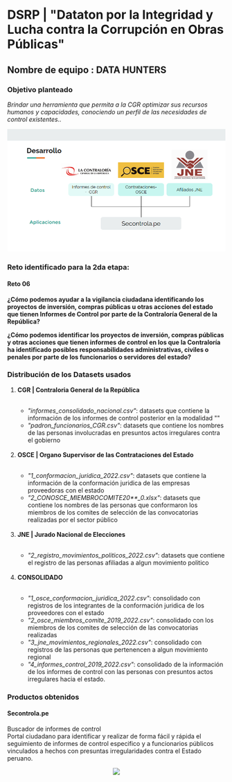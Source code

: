 # DSRP | "Dataton por la Integridad y Lucha contra la Corrupción en Obras Públicas"

## Nombre de equipo : **DATA HUNTERS**

### Objetivo planteado
<em>Brindar una herramienta que permita a la CGR optimizar sus recursos humanos y capacidades, conociendo un perfil de las necesidades de control existentes..</em>

<p align="center">
  <img width="600" src='img/flujo_datos.png'>
</p>

### Reto identificado para la 2da etapa:
#### Reto 06
**¿Cómo podemos ayudar a la vigilancia ciudadana identificando los proyectos de inversión, compras públicas u otras acciones del estado que tienen Informes de Control por parte de la Contraloría General de la República?**

**¿Cómo podemos identificar los proyectos de inversión, compras públicas y otras acciones que tienen informes de control en los que la Contraloría ha identificado posibles responsabilidades administrativas, civiles o penales por parte de los funcionarios o servidores del estado?**


### Distribución de los Datasets usados 

<ol>
<li><b> CGR | Contraloria General de la República </b></li>
  <br>
<ul>
  <li><em>"informes_consolidado_nacional.csv"</em>: datasets que contiene la información de los informes de control posterior en la modalidad ""</li>
  <li><em>"padron_funcionarios_CGR.csv"</em>: datasets que contiene los nombres de las personas involucradas en presuntos actos irregulares contra el gobierno</li>
 </ul>
  <br>
<li><b> OSCE | Organo Supervisor de las Contrataciones del Estado </b></li> 
  <br>
<ul>
  <li><em>"1_conformacion_juridica_2022.csv"</em>: datasets que contiene la información de la conformación juridica de las empresas proveedoras con el estado</li>
  <li><em>"2_CONOSCE_MIEMBROCOMITE20**_0.xlsx"</em>: datasets que contiene los nombres de las personas que conformaron los miembros de los comites de selección de las convocatorias realizadas por el sector público</li>
 </ul>
  <br>
<li><b> JNE | Jurado Nacional de Elecciones </b></li>
  <br>
<ul>
  <li><em>"2_registro_movimientos_politicos_2022.csv"</em>: datasets que contiene el registro de las personas afiliadas a algun movimiento politico</li>
 </ul>
  <br>
<li><b> CONSOLIDADO </b></li>
  <br>
 <ul>
  <li><em>"1_osce_conformacion_juridica_2022.csv"</em>: consolidado con registros de los integrantes de la conformación juridica de los proveedores con el estado </li>
  <li><em>"2_osce_miembros_comite_2019_2022.csv"</em>: consolidado con los miembros de los comites de selección de las convocatorias realizadas </li>
  <li><em>"3_jne_movimientos_regionales_2022.csv"</em>: consolidado con registros de las personas que pertenencen a algun movimiento regional</li>
  <li><em>"4_informes_control_2019_2022.csv"</em>: consolidado de la información de los informes de control con las personas con presuntos actos irregulares hacia el estado.</li>
 </ul>
</ol>

### Productos obtenidos

#### Secontrola.pe
Buscador de informes de control
<br>
Portal ciudadano para identificar y realizar de forma fácil y rápida el seguimiento de informes de control especifico y a funcionarios públicos vinculados a hechos con presuntas irregularidades contra el Estado peruano.

<p align="center">
  <img width="600" src='img/secontrolape.png'>
</p>



